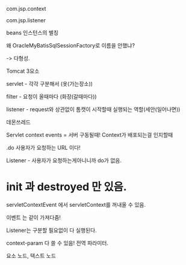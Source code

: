 com.jsp.context

com.jsp.listener

beans 인스턴스의 별칭

왜 OracleMyBatisSqlSessionFactory로 이름을 안했냐?

-> 다형성.



Tomcat 3요소

servlet  - 각각 구분해서 (옷(가는장소))

filter - 요청이 올때마다 (화장(갈때마다))

listener - request와 상관없이 톰캣이 시작할때 실행되는 역할(세안(일어나면))



데몬쓰레드

Servlet context events = 서버 구동될때! Context가 배포되는걸 인지할때



.do 사용자가 요청하는 URL 이다! 

Listener - 사용자가 요청하는게아니니까 do가 없음.

# init 과 destroyed 만 있음.

servletContextEvent 에서 servletContext를 꺼내올 수 있음.

이벤트 는 같이 가져다줌!

Listener는 구분할 필요없이 다 실행된다.

context-param 다 쓸 수 있음! 전역 파라미터.

요소 노드, 텍스트 노드

